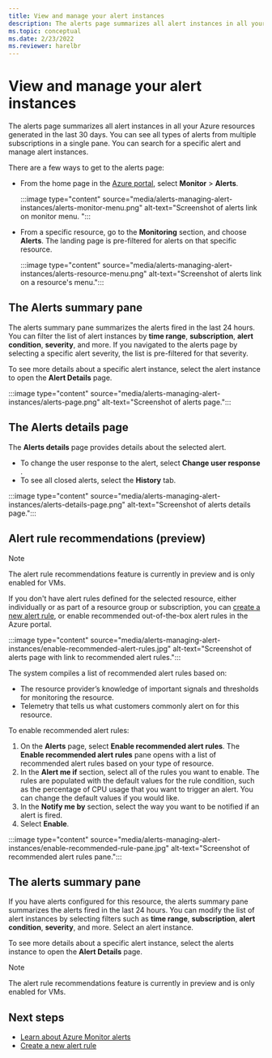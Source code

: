 ```yaml
---
title: View and manage your alert instances
description: The alerts page summarizes all alert instances in all your Azure resources generated in the last 30 days and allows you to manage your alert instances.
ms.topic: conceptual
ms.date: 2/23/2022
ms.reviewer: harelbr
---
```

# View and manage your alert instances

The alerts page summarizes all alert instances in all your Azure resources generated in the last 30 days. You can see all types of alerts from multiple subscriptions in a single pane. You can search for a specific alert and manage alert instances. 

There are a few ways to get to the alerts page:

- From the home page in the [Azure portal](https://portal.azure.com/), select **Monitor** > **Alerts**.  

  :::image type="content" source="media/alerts-managing-alert-instances/alerts-monitor-menu.png" alt-text="Screenshot of alerts link on monitor menu. ":::
  
- From a specific resource, go to the **Monitoring** section, and choose **Alerts**. The landing page is pre-filtered for alerts on that specific resource.

  :::image type="content" source="media/alerts-managing-alert-instances/alerts-resource-menu.png" alt-text="Screenshot of alerts link on a resource's menu.":::

## The Alerts summary pane

The alerts summary pane summarizes the alerts fired in the last 24 hours. You can filter the list of alert instances by **time range**, **subscription**, **alert condition**, **severity**, and more. If you navigated to the alerts page by selecting a specific alert severity, the list is pre-filtered for that severity.

To see more details about a specific alert instance, select the alert instance to open the **Alert Details** page. 
   
:::image type="content" source="media/alerts-managing-alert-instances/alerts-page.png" alt-text="Screenshot of alerts page.":::
 
## The Alerts details page

The **Alerts details** page provides details about the selected alert. 
 
 - To change the user response to the alert, select **Change user response** .
 - To see all closed alerts, select the **History** tab.  

:::image type="content" source="media/alerts-managing-alert-instances/alerts-details-page.png" alt-text="Screenshot of alerts details page.":::

## Alert rule recommendations (preview)

> [!NOTE]
> The alert rule recommendations feature is currently in preview and is only enabled for VMs.

If you don't have alert rules defined for the selected resource, either individually or as part of a resource group or subscription, you can [create a new alert rule](alerts-log.md#create-a-new-log-alert-rule-in-the-azure-portal), or enable recommended out-of-the-box alert rules in the Azure portal.

:::image type="content" source="media/alerts-managing-alert-instances/enable-recommended-alert-rules.jpg" alt-text="Screenshot of alerts page with link to recommended alert rules.":::

The system compiles a list of recommended alert rules based on:
- The resource provider’s knowledge of important signals and thresholds for monitoring the resource.
- Telemetry that tells us what customers commonly alert on for this resource.

To enable recommended alert rules:
1. On the **Alerts** page, select **Enable recommended alert rules**. The **Enable recommended alert rules** pane opens with a list of recommended alert rules based on your type of resource.  
1. In the **Alert me if** section, select all of the rules you want to enable. The rules are populated with the default values for the rule condition, such as the percentage of CPU usage that you want to trigger an alert. You can change the default values if you would like.
1. In the **Notify me by** section, select the way you want to be notified if an alert is fired.
1. Select **Enable**.

:::image type="content" source="media/alerts-managing-alert-instances/enable-recommended-rule-pane.jpg" alt-text="Screenshot of recommended alert rules pane."::: 

## The alerts summary pane

If you have alerts configured for this resource, the alerts summary pane summarizes the alerts fired in the last 24 hours. You can modify the list of alert instances by selecting filters such as **time range**, **subscription**, **alert condition**, **severity**, and more. Select an alert instance.

To see more details about a specific alert instance, select the alerts instance to open the **Alert Details** page. 
> [!NOTE]
> The alert rule recommendations feature is currently in preview and is only enabled for VMs.

## Next steps

- [Learn about Azure Monitor alerts](./alerts-overview.md)
- [Create a new alert rule](alerts-log.md)
